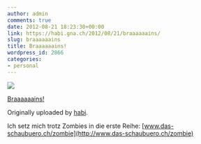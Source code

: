 ```yaml
---
author: admin
comments: true
date: 2012-08-21 18:23:30+00:00
link: https://habi.gna.ch/2012/08/21/braaaaaains/
slug: braaaaaains
title: Braaaaaains!
wordpress_id: 2866
categories:
- personal
---
```



 [![](http://farm8.staticflickr.com/7255/7832723784_98bf57d685_m.jpg)](http://www.flickr.com/photos/habi/7832723784/)
   

 
  [Braaaaaains!](http://www.flickr.com/photos/habi/7832723784/)
    

  Originally uploaded by [habi](http://www.flickr.com/photos/habi/).
 



Ich setz mich trotz Zombies in die erste Reihe: [www.das-schaubuero.ch/zombie](http://www.das-schaubuero.ch/zombie)
  

